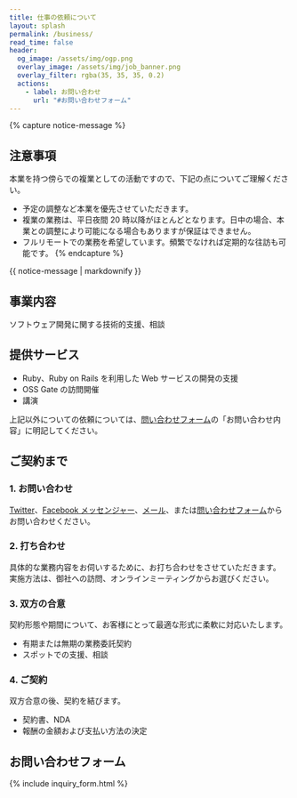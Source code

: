 ```yaml
---
title: 仕事の依頼について
layout: splash
permalink: /business/
read_time: false
header:
  og_image: /assets/img/ogp.png
  overlay_image: /assets/img/job_banner.png
  overlay_filter: rgba(35, 35, 35, 0.2)
  actions:
    - label: お問い合わせ
      url: "#お問い合わせフォーム"
---
```


{% capture notice-message %}

## 注意事項

本業を持つ傍らでの複業としての活動ですので、下記の点についてご理解ください。

- 予定の調整など本業を優先させていただきます。
- 複業の業務は、平日夜間 20 時以降がほとんどとなります。日中の場合、本業との調整により可能になる場合もありますが保証はできません。
- フルリモートでの業務を希望しています。頻繁でなければ定期的な往訪も可能です。
  {% endcapture %}

<div class="notice--danger">
{{ notice-message | markdownify }}
</div>

## 事業内容

ソフトウェア開発に関する技術的支援、相談

## 提供サービス

- Ruby、Ruby on Rails を利用した Web サービスの開発の支援
- OSS Gate の訪問開催
- 講演

上記以外についての依頼については、[問い合わせフォーム](https://form.run/@satoryu--1611193271)の「お問い合わせ内容」に明記してください。

## ご契約まで

### 1. お問い合わせ

[Twitter](https://twitter.com/satoryuofficial)、[Facebook メッセンジャー](https://www.messenger.com/t/satoryu)、[メール](mailto:satoryu.1981@gmail.com)、または[問い合わせフォーム](https://form.run/@satoryu--1611193271)からお問い合わせください。

### 2. 打ち合わせ

具体的な業務内容をお伺いするために、お打ち合わせをさせていただきます。
実施方法は、御社への訪問、オンラインミーティングからお選びください。

### 3. 双方の合意

契約形態や期間について、お客様にとって最適な形式に柔軟に対応いたします。

- 有期または無期の業務委託契約
- スポットでの支援、相談

### 4. ご契約

双方合意の後、契約を結びます。

- 契約書、NDA
- 報酬の金額および支払い方法の決定

## お問い合わせフォーム

{% include inquiry_form.html %}
